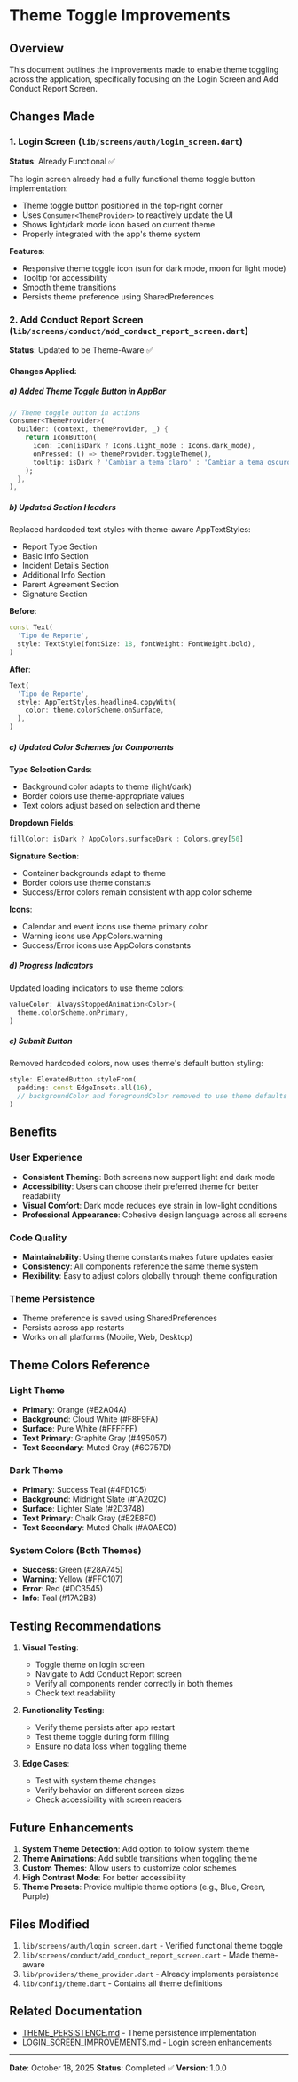 # Theme Toggle Improvements

## Overview

This document outlines the improvements made to enable theme toggling across the application, specifically focusing on the Login Screen and Add Conduct Report Screen.

## Changes Made

### 1. Login Screen (`lib/screens/auth/login_screen.dart`)

**Status**: Already Functional ✅

The login screen already had a fully functional theme toggle button implementation:

- Theme toggle button positioned in the top-right corner
- Uses `Consumer<ThemeProvider>` to reactively update the UI
- Shows light/dark mode icon based on current theme
- Properly integrated with the app's theme system

**Features**:

- Responsive theme toggle icon (sun for dark mode, moon for light mode)
- Tooltip for accessibility
- Smooth theme transitions
- Persists theme preference using SharedPreferences

### 2. Add Conduct Report Screen (`lib/screens/conduct/add_conduct_report_screen.dart`)

**Status**: Updated to be Theme-Aware ✅

#### Changes Applied:

##### a) Added Theme Toggle Button in AppBar

```dart
// Theme toggle button in actions
Consumer<ThemeProvider>(
  builder: (context, themeProvider, _) {
    return IconButton(
      icon: Icon(isDark ? Icons.light_mode : Icons.dark_mode),
      onPressed: () => themeProvider.toggleTheme(),
      tooltip: isDark ? 'Cambiar a tema claro' : 'Cambiar a tema oscuro',
    );
  },
),
```

##### b) Updated Section Headers

Replaced hardcoded text styles with theme-aware AppTextStyles:

- Report Type Section
- Basic Info Section
- Incident Details Section
- Additional Info Section
- Parent Agreement Section
- Signature Section

**Before**:

```dart
const Text(
  'Tipo de Reporte',
  style: TextStyle(fontSize: 18, fontWeight: FontWeight.bold),
)
```

**After**:

```dart
Text(
  'Tipo de Reporte',
  style: AppTextStyles.headline4.copyWith(
    color: theme.colorScheme.onSurface,
  ),
)
```

##### c) Updated Color Schemes for Components

**Type Selection Cards**:

- Background color adapts to theme (light/dark)
- Border colors use theme-appropriate values
- Text colors adjust based on selection and theme

**Dropdown Fields**:

```dart
fillColor: isDark ? AppColors.surfaceDark : Colors.grey[50]
```

**Signature Section**:

- Container backgrounds adapt to theme
- Border colors use theme constants
- Success/Error colors remain consistent with app color scheme

**Icons**:

- Calendar and event icons use theme primary color
- Warning icons use AppColors.warning
- Success/Error icons use AppColors constants

##### d) Progress Indicators

Updated loading indicators to use theme colors:

```dart
valueColor: AlwaysStoppedAnimation<Color>(
  theme.colorScheme.onPrimary,
)
```

##### e) Submit Button

Removed hardcoded colors, now uses theme's default button styling:

```dart
style: ElevatedButton.styleFrom(
  padding: const EdgeInsets.all(16),
  // backgroundColor and foregroundColor removed to use theme defaults
)
```

## Benefits

### User Experience

- **Consistent Theming**: Both screens now support light and dark mode
- **Accessibility**: Users can choose their preferred theme for better readability
- **Visual Comfort**: Dark mode reduces eye strain in low-light conditions
- **Professional Appearance**: Cohesive design language across all screens

### Code Quality

- **Maintainability**: Using theme constants makes future updates easier
- **Consistency**: All components reference the same theme system
- **Flexibility**: Easy to adjust colors globally through theme configuration

### Theme Persistence

- Theme preference is saved using SharedPreferences
- Persists across app restarts
- Works on all platforms (Mobile, Web, Desktop)

## Theme Colors Reference

### Light Theme

- **Primary**: Orange (#E2A04A)
- **Background**: Cloud White (#F8F9FA)
- **Surface**: Pure White (#FFFFFF)
- **Text Primary**: Graphite Gray (#495057)
- **Text Secondary**: Muted Gray (#6C757D)

### Dark Theme

- **Primary**: Success Teal (#4FD1C5)
- **Background**: Midnight Slate (#1A202C)
- **Surface**: Lighter Slate (#2D3748)
- **Text Primary**: Chalk Gray (#E2E8F0)
- **Text Secondary**: Muted Chalk (#A0AEC0)

### System Colors (Both Themes)

- **Success**: Green (#28A745)
- **Warning**: Yellow (#FFC107)
- **Error**: Red (#DC3545)
- **Info**: Teal (#17A2B8)

## Testing Recommendations

1. **Visual Testing**:

   - Toggle theme on login screen
   - Navigate to Add Conduct Report screen
   - Verify all components render correctly in both themes
   - Check text readability

2. **Functionality Testing**:

   - Verify theme persists after app restart
   - Test theme toggle during form filling
   - Ensure no data loss when toggling theme

3. **Edge Cases**:
   - Test with system theme changes
   - Verify behavior on different screen sizes
   - Check accessibility with screen readers

## Future Enhancements

1. **System Theme Detection**: Add option to follow system theme
2. **Theme Animations**: Add subtle transitions when toggling theme
3. **Custom Themes**: Allow users to customize color schemes
4. **High Contrast Mode**: For better accessibility
5. **Theme Presets**: Provide multiple theme options (e.g., Blue, Green, Purple)

## Files Modified

1. `lib/screens/auth/login_screen.dart` - Verified functional theme toggle
2. `lib/screens/conduct/add_conduct_report_screen.dart` - Made theme-aware
3. `lib/providers/theme_provider.dart` - Already implements persistence
4. `lib/config/theme.dart` - Contains all theme definitions

## Related Documentation

- [THEME_PERSISTENCE.md](./THEME_PERSISTENCE.md) - Theme persistence implementation
- [LOGIN_SCREEN_IMPROVEMENTS.md](./LOGIN_SCREEN_IMPROVEMENTS.md) - Login screen enhancements

---

**Date**: October 18, 2025
**Status**: Completed ✅
**Version**: 1.0.0
